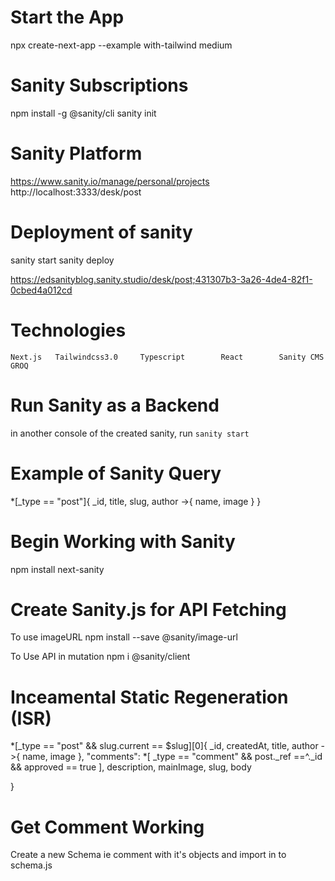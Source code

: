 # Start the App
npx create-next-app --example with-tailwind medium

# Sanity Subscriptions
npm install -g @sanity/cli
sanity init

# Sanity Platform
https://www.sanity.io/manage/personal/projects
http://localhost:3333/desk/post


# Deployment of sanity
sanity start
sanity deploy

https://edsanityblog.sanity.studio/desk/post;431307b3-3a26-4de4-82f1-0cbed4a012cd

# Technologies
`Next.js   Tailwindcss3.0     Typescript        React        Sanity CMS        GROQ`

# Run Sanity as a Backend
in another console of the created sanity, run `sanity start`

# Example of Sanity Query
*[_type == "post"]{
  _id,
  title,
  slug,
  author ->{
  name,
  image
}
}

# Begin Working with Sanity
npm install next-sanity

# Create Sanity.js for API Fetching

To use imageURL 
npm install --save @sanity/image-url

To Use API in mutation
npm i @sanity/client

# Inceamental Static Regeneration (ISR)

*[_type == "post" && slug.current == $slug][0]{
  _id,
  createdAt,
  title,
  author ->{
   name,
   image
  },
  "comments": *[
    _type == "comment" &&
    post._ref ==^._id &&
    approved == true
    ],
  description,
  mainImage,
  slug,
  body

}

# Get Comment Working
Create a new Schema ie comment with it's objects and import in to schema.js

